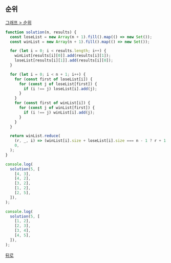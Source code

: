 ## 순위

[그래프 > 순위](https://programmers.co.kr/learn/courses/30/lessons/49191)

```js
function solution(n, results) {
  const loseList = new Array(n + 1).fill().map(() => new Set());
  const winList = new Array(n + 1).fill().map(() => new Set());

  for (let i = 0; i < results.length; i++) {
    winList[results[i][0]].add(results[i][1]);
    loseList[results[i][1]].add(results[i][0]);
  }

  for (let i = 0; i < n + 1; i++) {
    for (const first of loseList[i]) {
      for (const j of loseList[first]) {
        if (i !== j) loseList[i].add(j);
      }
    }
    for (const first of winList[i]) {
      for (const j of winList[first]) {
        if (i !== j) winList[i].add(j);
      }
    }
  }

  return winList.reduce(
    (r, _, i) => (winList[i].size + loseList[i].size === n - 1 ? r + 1 : r),
    0,
  );
}

console.log(
  solution(5, [
    [4, 3],
    [4, 2],
    [3, 2],
    [1, 2],
    [2, 5],
  ]),
);

console.log(
  solution(5, [
    [1, 2],
    [2, 3],
    [3, 4],
    [4, 5],
  ]),
);
```

[뒤로](https://github.com/SeongYongLee/TIL/tree/main/Algorithm/Programmers)
